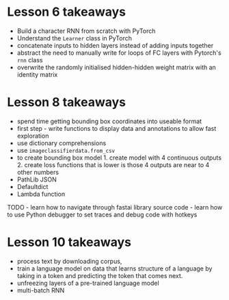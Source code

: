 # Lesson 6 takeaways 
- Build a character RNN from scratch with PyTorch 
- Understand the `Learner` class in PyTorch 
- concatenate inputs to hidden layers instead of adding inputs together 
- abstract the need to manually write for loops of FC layers with Pytorch's `rnn` class 
- overwrite the randomly initialised hidden-hidden weight matrix with an identity matrix 

# Lesson 8 takeaways 
- spend time getting bounding box coordinates into useable format 
- first step - write functions to display data and annotations to allow fast exploration 
- use dictionary comprehensions
- use `imageclassifierdata.from_csv`
- to create bounding box model 1. create model with 4 continuous outputs 2. create loss functions that
is lower is those 4 outputs are near to 4 other numbers
- PathLib JSON
- Defaultdict
- Lambda function 

TODO - learn how to navigate through fastai library source code 
     - learn how to use Python debugger to set traces and debug code with hotkeys

# Lesson 10 takeaways 
- process text by downloading corpus, 
- train a language model on data that learns structure of a language by taking in a token and predicting the token that comes next.
- unfreezing layers of a pre-trained language model 
- multi-batch RNN 